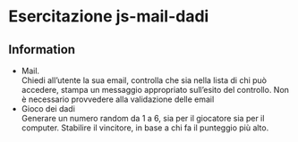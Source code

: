 Esercitazione js-mail-dadi
===
## Information
- Mail.<br>
Chiedi all’utente la sua email, controlla che sia nella lista di chi può accedere, stampa un messaggio appropriato sull’esito del controllo. Non è necessario provvedere alla validazione delle email
- Gioco dei dadi<br>
Generare un numero random da 1 a 6, sia per il giocatore sia per il computer.
Stabilire il vincitore, in base a chi fa il punteggio più alto.